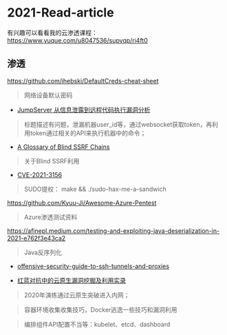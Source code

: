 # 2021-Read-article

有兴趣可以看看我的云渗透课程：https://www.yuque.com/u8047536/supvqp/ri4ft0

## 渗透

https://github.com/ihebski/DefaultCreds-cheat-sheet
> 网络设备默认密码

- [JumpServer 从信息泄露到远程代码执行漏洞分析](https://blog.riskivy.com/jumpserver-%E4%BB%8E%E4%BF%A1%E6%81%AF%E6%B3%84%E9%9C%B2%E5%88%B0%E8%BF%9C%E7%A8%8B%E4%BB%A3%E7%A0%81%E6%89%A7%E8%A1%8C%E6%BC%8F%E6%B4%9E%E5%88%86%E6%9E%90/)
> 标题描述有问题，泄漏机器user_id等，通过websocket获取token，再利用token通过相关的API来执行机器中的命令；

- [A Glossary of Blind SSRF Chains](https://blog.assetnote.io/2021/01/13/blind-ssrf-chains/)
> 关于Blind SSRF利用

- [CVE-2021-3156](https://github.com/blasty/CVE-2021-3156)
> SUDO提权：
> make && ./sudo-hax-me-a-sandwich

https://github.com/Kyuu-Ji/Awesome-Azure-Pentest
> Azure渗透测试资料

https://afinepl.medium.com/testing-and-exploiting-java-deserialization-in-2021-e762f3e43ca2
> Java反序列化

- [offensive-security-guide-to-ssh-tunnels-and-proxies](https://posts.specterops.io/offensive-security-guide-to-ssh-tunnels-and-proxies-b525cbd4d4c6)

- [红蓝对抗中的云原生漏洞挖掘及利用实录](https://mp.weixin.qq.com/s/Aq8RrH34PTkmF8lKzdY38g)
> 2020年演练通过云原生突破进入内网；

> 容器环境收集收集技巧，Docker逃逸一些技巧和漏洞利用

> 编排组件API配置不当等：kubelet、etcd、dashboard

